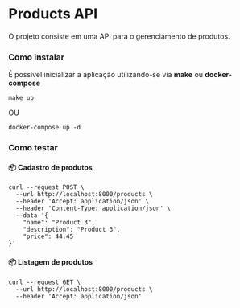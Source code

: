 # Products API

O projeto consiste em uma API para o gerenciamento de produtos.

### Como instalar

É possível inicializar a aplicação utilizando-se via **make** ou **docker-compose**

```shell
make up
```

OU

```shell
docker-compose up -d
```

### Como testar

#### 📦 Cadastro de produtos

```shell
curl --request POST \
  --url http://localhost:8000/products \
  --header 'Accept: application/json' \
  --header 'Content-Type: application/json' \
  --data '{
	"name": "Product 3",
	"description": "Product 3",
	"price": 44.45
}'
```

#### 📦 Listagem de produtos

```shell
curl --request GET \
  --url http://localhost:8000/products \
  --header 'Accept: application/json'
```